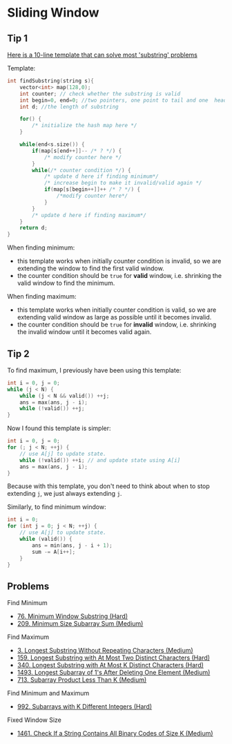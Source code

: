 # Sliding Window

## Tip 1

[Here is a 10-line template that can solve most 'substring' problems](https://leetcode.com/problems/minimum-window-substring/discuss/26808/here-is-a-10-line-template-that-can-solve-most-substring-problems)

Template:

```cpp
int findSubstring(string s){
    vector<int> map(128,0);
    int counter; // check whether the substring is valid
    int begin=0, end=0; //two pointers, one point to tail and one  head
    int d; //the length of substring

    for() {
        /* initialize the hash map here */ 
    }

    while(end<s.size()) {
        if(map[s[end++]]-- /* ? */) {
            /* modify counter here */
        }
        while(/* counter condition */) { 
            /* update d here if finding minimum*/
            /* increase begin to make it invalid/valid again */
            if(map[s[begin++]]++ /* ? */) {
                /*modify counter here*/
            }
        }  
        /* update d here if finding maximum*/
    }
    return d;
}
```

When finding minimum:

* this template works when initially counter condition is invalid, so we are extending the window to find the first valid window.
* the counter condition should be `true` for **valid** window, i.e. shrinking the valid window to find the minimum.

When finding maximum:

* this template works when initially counter condition is valid, so we are extending valid window as large as possible until it becomes invalid.
* the counter condition should be `true` for **invalid** window, i.e. shrinking the invalid window until it becomes valid again.

## Tip 2

To find maximum, I previously have been using this template:

```cpp
int i = 0, j = 0;
while (j < N) {
    while (j < N && valid()) ++j;
    ans = max(ans, j - i);
    while (!valid()) ++j;
}
```

Now I found this template is simpler:

```cpp
int i = 0, j = 0;
for (; j < N; ++j) {
    // use A[j] to update state.
    while (!valid()) ++i; // and update state using A[i]
    ans = max(ans, j - i);
}
```

Because with this template, you don't need to think about when to stop extending `j`, we just always extending `j`.

Similarly, to find minimum window:

```cpp
int i = 0;
for (int j = 0; j < N; ++j) {
    // use A[j] to update state.
    while (valid()) {
        ans = min(ans, j - i + 1);
        sum -= A[i++];
    }
}
```

## Problems

Find Minimum

* [76. Minimum Window Substring \(Hard\)](https://leetcode.com/problems/minimum-window-substring/)
* [209. Minimum Size Subarray Sum \(Medium\)](https://leetcode.com/problems/minimum-size-subarray-sum/)

Find Maximum

* [3. Longest Substring Without Repeating Characters \(Medium\)](https://leetcode.com/problems/longest-substring-without-repeating-characters/)
* [159. Longest Substring with At Most Two Distinct Characters \(Hard\)](https://leetcode.com/problems/longest-substring-with-at-most-two-distinct-characters/)
* [340. Longest Substring with At Most K Distinct Characters \(Hard\)](https://leetcode.com/problems/longest-substring-with-at-most-k-distinct-characters/)
* [1493. Longest Subarray of 1's After Deleting One Element \(Medium\)](https://leetcode.com/problems/longest-subarray-of-1s-after-deleting-one-element/)
* [713. Subarray Product Less Than K (Medium)](https://leetcode.com/problems/subarray-product-less-than-k/)

Find Minimum and Maximum

* [992. Subarrays with K Different Integers (Hard)](https://leetcode.com/problems/subarrays-with-k-different-integers/)

Fixed Window Size

* [1461. Check If a String Contains All Binary Codes of Size K \(Medium\)](https://leetcode.com/problems/check-if-a-string-contains-all-binary-codes-of-size-k/)
